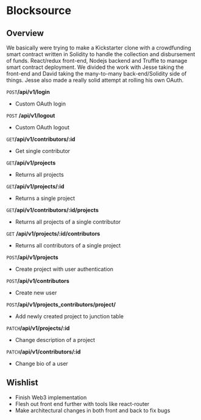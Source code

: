 # Blocksource

## Overview
We basically were trying to make a Kickstarter clone with a crowdfunding smart contract written in Solidity to handle the collection and disbursement of funds. React/redux front-end, Nodejs backend and Truffle to manage smart contract deployment. We divided the work with Jesse taking the front-end and David taking the many-to-many back-end/Solidity side of things. Jesse also made a really solid attempt at rolling his own OAuth.

<code>POST</code>**/api/v1/login**

 - Custom OAuth login

<code>POST</code> **/api/v1/logout**

 - Custom OAuth logout

<code>GET</code>**/api/v1/contributors/:id**

 - Get single contributor

<code>GET</code>**/api/v1/projects**

 - Returns all projects

<code>GET</code>**/api/v1/projects/:id**

 - Returns a single project

<code>GET</code>**/api/v1/contributors/:id/projects**

 - Returns all projects of a single contributor

<code>GET</code> **/api/v1/projects/:id/contributors**

 - Returns all contributors of a single project

<code>POST</code>**/api/v1/projects**

 - Create project with user authentication

<code>POST</code>**/api/v1/contributors**

 - Create new user

<code>POST</code>**/api/v1/projects_contributors/project/**

 - Add newly created project to junction table

<code>PATCH</code>**/api/v1/projects/:id**

- Change description of a project

<code>PATCH</code>**/api/v1/contributors/:id**

 - Change bio of a user

## Wishlist

 - Finish Web3 implementation
 - Flesh out front end further with tools like react-router
 - Make architectural changes in both front and back to fix bugs
